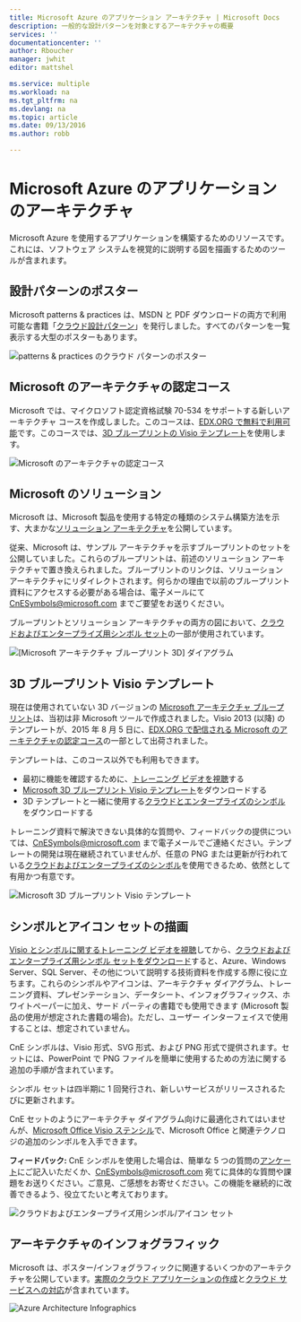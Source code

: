 ```yaml
---
title: Microsoft Azure のアプリケーション アーキテクチャ | Microsoft Docs
description: 一般的な設計パターンを対象とするアーキテクチャの概要
services: ''
documentationcenter: ''
author: Rboucher
manager: jwhit
editor: mattshel

ms.service: multiple
ms.workload: na
ms.tgt_pltfrm: na
ms.devlang: na
ms.topic: article
ms.date: 09/13/2016
ms.author: robb

---
```

# Microsoft Azure のアプリケーションのアーキテクチャ
Microsoft Azure を使用するアプリケーションを構築するためのリソースです。これには、ソフトウェア システムを視覚的に説明する図を描画するためのツールが含まれます。

## 設計パターンのポスター
Microsoft patterns & practices は、MSDN と PDF ダウンロードの両方で利用可能な書籍「[クラウド設計パターン](http://msdn.microsoft.com/library/dn568099.aspx)」を発行しました。すべてのパターンを一覧表示する大型のポスターもあります。

![patterns & practices のクラウド パターンのポスター](./media/architecture-overview/PnPPatternPosterThumb.jpg)

## Microsoft のアーキテクチャの認定コース
Microsoft では、マイクロソフト認定資格試験 70-534 をサポートする新しいアーキテクチャ コースを作成しました。このコースは、[EDX.ORG で無料で利用可能](https://www.edx.org/course/architecting-microsoft-azure-solutions-microsoft-dev205x)です。このコースでは、[3D ブループリントの Visio テンプレート](#3d-blueprint-visio-template)を使用します。

![Microsoft のアーキテクチャの認定コース](./media/architecture-overview/EDXCourse.png)

## Microsoft のソリューション
Microsoft は、Microsoft 製品を使用する特定の種類のシステム構築方法を示す、大まかな[ソリューション アーキテクチャ](http://aka.ms/azblueprints)を公開しています。

従来、Microsoft は、サンプル アーキテクチャを示すブループリントのセットを公開していました。これらのブループリントは、前述のソリューション アーキテクチャで置き換えられました。ブループリントのリンクは、ソリューション アーキテクチャにリダイレクトされます。何らかの理由で以前のブループリント資料にアクセスする必要がある場合は、電子メールにて [CnESymbols@microsoft.com](mailto:CnESymbols@microsoft.com) までご要望をお送りください。

ブループリントとソリューション アーキテクチャの両方の図において、[クラウドおよびエンタープライズ用シンボル セット](#Drawing-symbol-and-icon-sets)の一部が使用されています。

![[Microsoft アーキテクチャ ブループリント 3D] ダイアグラム](./media/architecture-overview/BluePrintThumb.jpg)

## 3D ブループリント Visio テンプレート
現在は使用されていない 3D バージョンの [Microsoft アーキテクチャ ブループリント](http://aka.ms/azblueprints)は、当初は非 Microsoft ツールで作成されました。Visio 2013 (以降) のテンプレートが、2015 年 8 月 5 日に、[EDX.ORG で配信される Microsoft のアーキテクチャの認定コース](#microsoft-architecture-certification-course)の一部として出荷されました。

テンプレートは、このコース以外でも利用もできます。

* 最初に機能を確認するために、[トレーニング ビデオを視聴](http://aka.ms/3dBlueprintTemplateVideo)する
* [Microsoft 3D ブループリント Visio テンプレート](http://aka.ms/3DBlueprintTemplate)をダウンロードする
* 3D テンプレートと一緒に使用する[クラウドとエンタープライズのシンボル](#drawing-symbol-and-icon-sets)をダウンロードする

トレーニング資料で解決できない具体的な質問や、フィードバックの提供については、[CnESymbols@microsoft.com](mailto:CnESymbols@microsoft.com) まで電子メールでご連絡ください。テンプレートの開発は現在継続されていませんが、任意の PNG または更新が行われている[クラウドおよびエンタープライズのシンボル](#drawing-symbol-and-icon-sets)を使用できるため、依然として有用かつ有意です。

![Microsoft 3D ブループリント Visio テンプレート](./media/architecture-overview/3DBlueprintVisioTemplate.jpg)

## シンボルとアイコン セットの描画
[Visio とシンボルに関するトレーニング ビデオを視聴](http://aka.ms/CnESymbolsVideo)してから、[クラウドおよびエンタープライズ用シンボル セットをダウンロード](http://aka.ms/CnESymbols)すると、Azure、Windows Server、SQL Server、その他について説明する技術資料を作成する際に役に立ちます。これらのシンボルやアイコンは、アーキテクチャ ダイアグラム、トレーニング資料、プレゼンテーション、データシート、インフォグラフィックス、ホワイトペーパーに加え、サード パーティの書籍でも使用できます (Microsoft 製品の使用が想定された書籍の場合)。ただし、ユーザー インターフェイスで使用することは、想定されていません。

CnE シンボルは、Visio 形式、SVG 形式、および PNG 形式で提供されます。セットには、PowerPoint で PNG ファイルを簡単に使用するための方法に関する追加の手順が含まれています。

シンボル セットは四半期に 1 回発行され、新しいサービスがリリースされるたびに更新されます。

CnE セットのようにアーキテクチャ ダイアグラム向けに最適化されてはいませんが、[Microsoft Office Visio ステンシル](http://www.microsoft.com/ja-JP/download/details.aspx?id=35772)で、Microsoft Office と関連テクノロジの追加のシンボルを入手できます。

**フィードバック:** CnE シンボルを使用した場合は、簡単な 5 つの質問の[アンケート](http://aka.ms/azuresymbolssurveyv2)にご記入いただくか、[CnESymbols@microsoft.com](mailto:CnESymbols@microsoft.com) 宛てに具体的な質問や課題をお送りください。ご意見、ご感想をお寄せください。この機能を継続的に改善できるよう、役立てたいと考えております。

![クラウドおよびエンタープライズ用シンボル/アイコン セット](./media/architecture-overview/CnESymbols.png)

## アーキテクチャのインフォグラフィック
Microsoft は、ポスター/インフォグラフィックに関連するいくつかのアーキテクチャを公開しています。[実際のクラウド アプリケーションの作成](https://azure.microsoft.com/documentation/infographics/building-real-world-cloud-apps/)と[クラウド サービスへの対応](https://azure.microsoft.com/documentation/infographics/cloud-services/)が含まれています。

![Azure Architecture Infographics](./media/architecture-overview/AzureArchInfographicThumb.jpg)

<!---HONumber=AcomDC_0921_2016-->